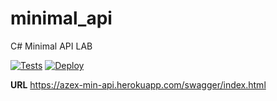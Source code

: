 
# minimal_api
C# Minimal API LAB

[![Tests](https://github.com/brunoazex/minimal_api/actions/workflows/pull_request.yml/badge.svg)](https://github.com/brunoazex/minimal_api/actions/workflows/pull_request.yml) [![Deploy](https://github.com/brunoazex/minimal_api/actions/workflows/main.yml/badge.svg)](https://github.com/brunoazex/minimal_api/actions/workflows/main.yml)

**URL**
https://azex-min-api.herokuapp.com/swagger/index.html

